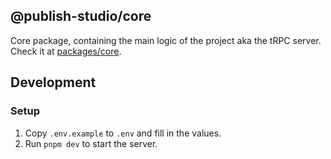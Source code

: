## @publish-studio/core

Core package, containing the main logic of the project aka the tRPC server. Check it at [packages/core](packages/core).

## Development

### Setup

1. Copy `.env.example` to `.env` and fill in the values.
2. Run `pnpm dev` to start the server.
